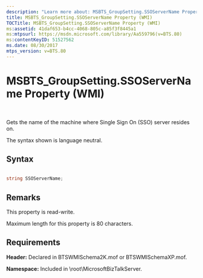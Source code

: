 ```yaml
---
description: "Learn more about: MSBTS_GroupSetting.SSOServerName Property (WMI)"
title: MSBTS_GroupSetting.SSOServerName Property (WMI)
TOCTitle: MSBTS_GroupSetting.SSOServerName Property (WMI)
ms:assetid: 41daf653-b4cc-4068-805c-a85f3f8445a1
ms:mtpsurl: https://msdn.microsoft.com/library/Aa559796(v=BTS.80)
ms:contentKeyID: 51527562
ms.date: 08/30/2017
mtps_version: v=BTS.80
---
```


# MSBTS\_GroupSetting.SSOServerName Property (WMI)

 

Gets the name of the machine where Single Sign On (SSO) server resides on.

The syntax shown is language neutral.

## Syntax

```C#
  
string SSOServerName;  
```

## Remarks

This property is read-write.

Maximum length for this property is 80 characters.

## Requirements

**Header:** Declared in BTSWMISchema2K.mof or BTSWMISchemaXP.mof.

**Namespace:** Included in \\root\\MicrosoftBizTalkServer.

